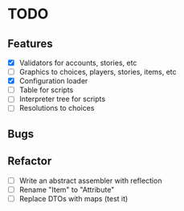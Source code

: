 # TODO

## Features
- [x] Validators for accounts, stories, etc
- [ ] Graphics to choices, players, stories, items, etc
- [x] Configuration loader
- [ ] Table for scripts
- [ ] Interpreter tree for scripts
- [ ] Resolutions to choices

## Bugs

## Refactor
- [ ] Write an abstract assembler with reflection
- [ ] Rename "Item" to "Attribute"
- [ ] Replace DTOs with maps (test it)
